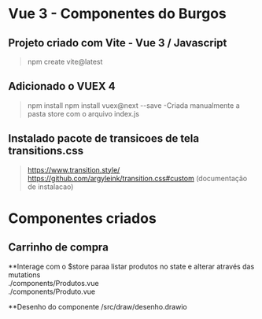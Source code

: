 # Vue 3 - Componentes do Burgos

## Projeto criado com Vite - Vue 3 / Javascript
>npm create vite@latest

## Adicionado o VUEX 4
>npm install
>npm install vuex@next --save
-Criada manualmente a pasta store com o arquivo index.js

## Instalado pacote de transicoes de tela transitions.css
> https://www.transition.style/ 
> https://github.com/argyleink/transition.css#custom (documentação de instalacao)


# Componentes criados

## Carrinho de compra
**Interage com o $store paraa listar produtos no state e alterar através das mutations <br>
./components/Produtos.vue <br>
./components/Produto.vue

**Desenho do componente
/src/draw/desenho.drawio



